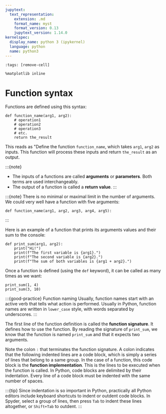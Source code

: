 ```yaml
---
jupytext:
  text_representation:
    extension: .md
    format_name: myst
    format_version: 0.13
    jupytext_version: 1.14.0
kernelspec:
  display_name: python 3 (ipykernel)
  language: python
  name: python3
---
```


```{code-cell} ipython3
:tags: [remove-cell]

%matplotlib inline
```

# Function syntax

Functions are defined using this syntax:

```
def function_name(arg1, arg2):
    # operation1
    # operation2
    # operation3
    # etc.
    return the_result
```

This reads as "Define the function `function_name`, which takes `arg1`, `arg2` as inputs. This function will process these inputs and return `the_result` as an output.

:::{note}
- The inputs of a functions are called **arguments** or **parameters**. Both terms are used interchangeably.
- The output of a function is called a **return value**.
:::

:::{note}
There is no minimal or maximal limit in the number of arguments. We could very well have a function with five arguments:

```
def function_name(arg1, arg2, arg3, arg4, arg5):
```
:::

Here is an example of a function that prints its arguments values and their sum to the console:

```{code-cell}
def print_sum(arg1, arg2):
    print("Hi!")
    print(f"The first variable is {arg1}.")
    print(f"The second variable is {arg2}.")
    print(f"The sum of both variables is {arg1 + arg2}.")
```

Once a function is defined (using the `def` keyword), it can be called as many times as we want:

```{code-cell}
print_sum(1, 4)
print_sum(3, 10)
```

:::{good-practice} Function naming
Usually, function names start with an active verb that tells what action is performed. Usually in Python, function names are written in `lower_case` style, with words separated by underscores.
:::

The first line of the function definition is called the **function signature**. It defines how to use the function. By reading the signature of `print_sum`, we know that the function is named `print_sum` and that it expects two arguments.

Note the colon `:` that terminates the function signature. A colon indicates that the following indented lines are a code block, which is simply a series of lines that belong to a same group. In the case of a function, this code block is the **function implementation**. This is the lines to be executed when the function is called. In Python, code blocks are delimited by their indentation. Every line of a code block must be indented with the same number of spaces.

:::{tip}
Since indentation is so important in Python, practically all Python editors include keyboard shortcuts to indent or outdent code blocks. In Spyder, select a group of lines, then press `Tab` to indent these lines altogether, or `Shift+Tab` to outdent.
:::
